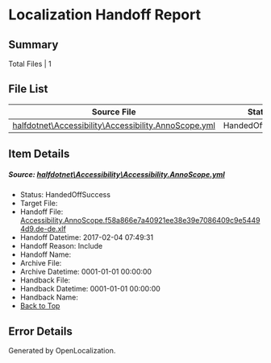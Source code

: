# <a name='report-top'></a> Localization Handoff Report

## Summary
 Total Files | 1

## File List
 Source File | Status | Details 
 ----------- | ------ | ------- 
 [halfdotnet\Accessibility\Accessibility.AnnoScope.yml](https://github.com/OpenLocalizationTestOrg/ECMA2YamlTestRepo/blob/46aa7b3023a2b49e82e3ced0361708d6cb6df8ff/halfdotnet/Accessibility/Accessibility.AnnoScope.yml) | HandedOffSuccess | [Details](#41fc419201bf42b24999e07dcf30387d4d7944da6)

## Item Details
##### <a name='41fc419201bf42b24999e07dcf30387d4d7944da6'></a> Source: [halfdotnet\Accessibility\Accessibility.AnnoScope.yml](https://github.com/OpenLocalizationTestOrg/ECMA2YamlTestRepo/blob/46aa7b3023a2b49e82e3ced0361708d6cb6df8ff/halfdotnet/Accessibility/Accessibility.AnnoScope.yml)
* Status: HandedOffSuccess
* Target File: 
* Handoff File: [Accessibility.AnnoScope.f58a866e7a40921ee38e39e7086409c9e54494d9.de-de.xlf](https://github.com/OpenLocalizationTestOrg/ECMA2YamlTestRepo.handoff/blob/b8700e7cacba6cc617206dae838e44c3f26da40f/ol-handoff/OpenLocalizationTestOrg/ECMA2YamlTestRepo.de-de/master/intellisense/Accessibility.AnnoScope.f58a866e7a40921ee38e39e7086409c9e54494d9.de-de.xlf)
* Handoff Datetime: 2017-02-04 07:49:31
* Handoff Reason: Include
* Handoff Name: 
* Archive File: 
* Archive Datetime: 0001-01-01 00:00:00
* Handback File: 
* Handback Datetime: 0001-01-01 00:00:00
* Handback Name: 
* [Back to Top](#report-top)


## Error Details

Generated by OpenLocalization.
